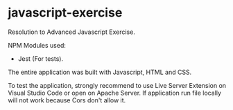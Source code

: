 # javascript-exercise

Resolution to Advanced Javascript Exercise.

NPM Modules used:
- Jest (For tests).

The entire application was built with Javascript, HTML and CSS.

To test the application, strongly recommend to use Live Server Extension on Visual Studio Code or open on Apache Server. If application run file locally will not work because Cors don't allow it.
